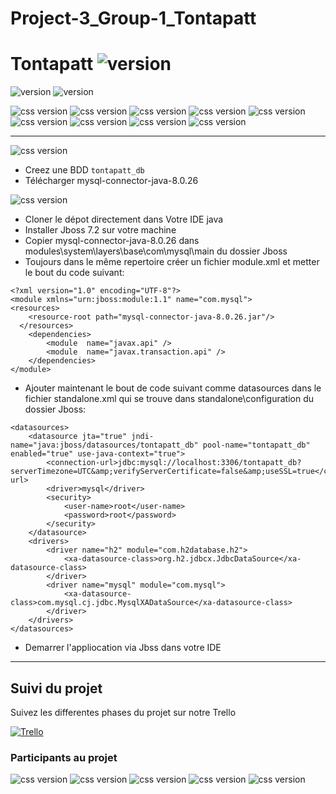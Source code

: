# Project-3_Group-1_Tontapatt

# Tontapatt ![version](https://img.shields.io/badge/Maintained%3F-yes-green.svg)
![version](http://ForTheBadge.com/images/badges/built-by-developers.svg)  ![version](http://ForTheBadge.com/images/badges/built-with-love.svg)

 ![css version](https://img.shields.io/badge/Discord-7289DA?style=for-the-badge&logo=discord&logoColor=white
)
 ![css version](https://img.shields.io/badge/Windows-0078D6?style=for-the-badge&logo=windows&logoColor=white)
 ![css version](https://img.shields.io/badge/Java-ED8B00?style=for-the-badge&logo=java&logoColor=white)
 ![css version](https://img.shields.io/badge/JavaScript-F7DF1E?style=for-the-badge&logo=javascript&logoColor=black)
 ![css version](https://img.shields.io/badge/MySQL-00000F?style=for-the-badge&logo=mysql&logoColor=white)
 ![css version](https://img.shields.io/badge/Bootstrap-563D7C?style=for-the-badge&logo=bootstrap&logoColor=white)
 ![css version](https://img.shields.io/badge/HTML5-E34F26?style=for-the-badge&logo=html5&logoColor=white)
 ![css version](https://img.shields.io/badge/CSS3-1572B6?style=for-the-badge&logo=css3&logoColor=white)
 ![css version](https://aleen42.github.io/badges/src/photoshop.svg)

---

![css version](https://img.shields.io/badge/MySQL-00000F?style=for-the-badge&logo=mysql&logoColor=white)
- Creez une BDD `tontapatt_db`
- Télécharger mysql-connector-java-8.0.26

![css version](https://img.shields.io/badge/Java-ED8B00?style=for-the-badge&logo=java&logoColor=white)
- Cloner le dépot directement dans Votre IDE java
- Installer Jboss 7.2 sur votre machine
- Copier mysql-connector-java-8.0.26 dans modules\system\layers\base\com\mysql\main du dossier Jboss
- Toujours dans le même repertoire créer un fichier module.xml et metter le bout du code suivant:<br/>
```
<?xml version="1.0" encoding="UTF-8"?>
<module xmlns="urn:jboss:module:1.1" name="com.mysql">
<resources>
    <resource-root path="mysql-connector-java-8.0.26.jar"/>
  </resources>
    <dependencies>
        <module  name="javax.api" />
        <module  name="javax.transaction.api" />
    </dependencies>
</module>
```
- Ajouter maintenant le bout de code suivant comme datasources dans le fichier standalone.xml qui se trouve dans standalone\configuration du dossier Jboss:<br/>
```
<datasources>
	<datasource jta="true" jndi-name="java:jboss/datasources/tontapatt_db" pool-name="tontapatt_db" enabled="true" use-java-context="true">
		<connection-url>jdbc:mysql://localhost:3306/tontapatt_db?serverTimezone=UTC&amp;verifyServerCertificate=false&amp;useSSL=true</connection-url>
		<driver>mysql</driver>
		<security>
			<user-name>root</user-name>
			<password>root</password>
		</security>
	</datasource>
	<drivers>
		<driver name="h2" module="com.h2database.h2">
			<xa-datasource-class>org.h2.jdbcx.JdbcDataSource</xa-datasource-class>
		</driver>
		<driver name="mysql" module="com.mysql">
			<xa-datasource-class>com.mysql.cj.jdbc.MysqlXADataSource</xa-datasource-class>
		</driver>
	</drivers>
</datasources>
```
- Demarrer l'appliocation via Jbss dans votre IDE

---

## Suivi du projet
Suivez les differentes phases du projet sur notre Trello

[<img alt="Trello" src="https://img.shields.io/badge/Trello-%23026AA7.svg?style=for-the-badge&logo=Trello&logoColor=white" />](https://trello.com/b/mVxEIsIk/projet-3-nico-fred-jess-basem)

### Participants au projet

![css version](https://github-readme-stats.vercel.app/api?username=hajjoujti&theme=blue-white) 
![css version](https://github-readme-stats.vercel.app/api?username=Msaddek&theme=blue-white) 
![css version](https://github-readme-stats.vercel.app/api?username=cjessica34&theme=blue-white) 
![css version](https://github-readme-stats.vercel.app/api?username=fguyont&theme=blue-white)
![css version](https://github-readme-stats.vercel.app/api?username=soufyaned&theme=blue-white)
